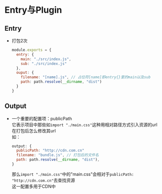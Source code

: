 # Entry与Plugin

## Entry
- 打包2次
  ```js
  module.exports = {
    entry: {
      main: "./src/index.js",
      sub: "./src/index.js"
    },
    ouput: {
      filename: "[name].js", // 占位符[name]即entry{}里的main以及sub
      path: path.resolve(__dirname, "dist")
    }
  }
  ```

## Output
- 一个重要的配置项：publicPath  
  它表示项目中那些如`import "./main.css"`这种用相对路径方式引入资源的url在打包后怎么修改其url  
  如：
  ```js
  output: {
    publicPath: "http://cdn.com.cn"
    filename: "bundle.js", // 打包后的文件名
    path: path.resolve(__dirname, "dist"), 
  }
  ```   
  那么`import "./main.css"`中的"main.css"会相对于`publicPath: "http://cdn.com.cn"`去查找资源  
  这一配置多用于CDN中
